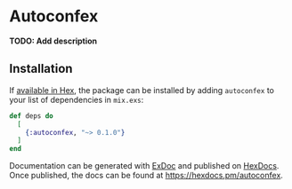 # Autoconfex

**TODO: Add description**

## Installation

If [available in Hex](https://hex.pm/docs/publish), the package can be installed
by adding `autoconfex` to your list of dependencies in `mix.exs`:

```elixir
def deps do
  [
    {:autoconfex, "~> 0.1.0"}
  ]
end
```

Documentation can be generated with [ExDoc](https://github.com/elixir-lang/ex_doc)
and published on [HexDocs](https://hexdocs.pm). Once published, the docs can
be found at <https://hexdocs.pm/autoconfex>.


